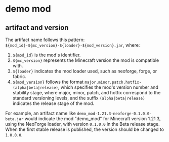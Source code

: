 # demo mod

## artifact and version

The artifact name follows this pattern: `${mod_id}-${mc_version}-${loader}-${mod_version}.jar`, where:

1. `${mod_id}` is the mod's identifier.
2. `${mc_version}` represents the Minecraft version the mod is compatible with.
3. `${loader}` indicates the mod loader used, such as neoforge, forge, or fabric.
4. `${mod_version}` follows the format `major.minor.patch.hotfix-(alpha|beta|release)`, which specifies the mod's
   version
   number and stability stage, where major, minor, patch, and hotfix correspond to the standard versioning levels, and
   the suffix `(alpha|beta|release)` indicates the release stage of the mod.

For example, an artifact name like `demo_mod-1.21.3-neoforge-0.1.0.0-beta.jar` would indicate the mod "demo_mod" for
Minecraft version 1.21.3, using the NeoForge loader, with version `0.1.0.0` in the Beta release stage. When the first
stable release is published, the version should be changed to `1.0.0.0`.

